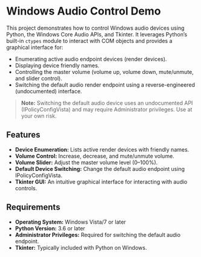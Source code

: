 # Windows Audio Control Demo

This project demonstrates how to control Windows audio devices using Python, the Windows Core Audio APIs, and Tkinter. It leverages Python’s built-in `ctypes` module to interact with COM objects and provides a graphical interface for:

- Enumerating active audio endpoint devices (render devices).
- Displaying device friendly names.
- Controlling the master volume (volume up, volume down, mute/unmute, and slider control).
- Switching the default audio render endpoint using a reverse-engineered (undocumented) interface.

> **Note:** Switching the default audio device uses an undocumented API (IPolicyConfigVista) and may require Administrator privileges. Use at your own risk.

## Features

- **Device Enumeration:** Lists active render devices with friendly names.
- **Volume Control:** Increase, decrease, and mute/unmute volume.
- **Volume Slider:** Adjust the master volume level (0–100%).
- **Default Device Switching:** Change the default audio endpoint using IPolicyConfigVista.
- **Tkinter GUI:** An intuitive graphical interface for interacting with audio controls.

## Requirements

- **Operating System:** Windows Vista/7 or later
- **Python Version:** 3.6 or later
- **Administrator Privileges:** Required for switching the default audio endpoint.
- **Tkinter:** Typically included with Python on Windows.
